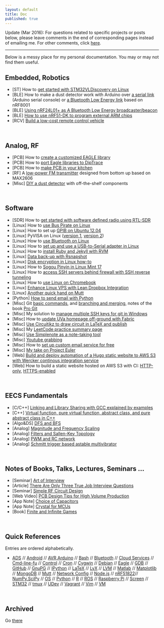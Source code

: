 ```yaml
---
layout: default
title: Doc
published: true
---
```



<div id="home">
  <p>Update (Mar 2016): For questions related to specific projects or posts below, please leave comments in the end of corresponding pages instead of emailing me. For other comments, click <a href="{{ site.uberurl }}/contact">here</a>.</p>

  <hr>

  <p>Below is a messy place for my personal documentation. You may or may not find them useful. </p>

  <h2>Embedded, Robotics</h2>
  <ul class="posts">
      <li>[ST] How to <a href="./st-get-started-with-stm32vldiscovery.html">get started with STM32VLDiscovery on Linux</a></li>
      <li>[BLE] How to make a dust detector work with Arduino over <a href="./misc-dust-detector-with-arduino-serial-comm.html">a serial link</a> (Arduino serial console) or <a href="./misc-dust-detector-with-arduino-ble.html">a Bluetooth Low Energy link</a> based on nRF8001</li>
      <li>[BLE] <a href="./misc-nrf24-ble.html">Using nRF24L01+ as A Bluetooth Low Energy broadcaster/beacon</a></li>
      <li>[BLE] <a href="./misc-use-nrf51-dk-debug-out.html">How to use nRF51-DK to program external ARM chips</a></li>
      <li>[RCV] <a href="./robotics-build-a-low-cost-rcv.html">Build a low-cost remote control vehicle</a></li>
  </ul>
  <br />

  <h2>Analog, RF</h2>
  <ul class="posts">
      <li>[PCB] How to <a href="./old/various/eagle_custom_lib.html">create a customized EAGLE library</a></li>
      <li>[PCB] How to <a href="./pcb-port-eagle-libraries-to-diptrace.html">port Eagle libraries to DipTrace</a></li>
      <li>[PCB] How to <a href="/old/various/pcb.html">make PCB in your kitchen</a></li>
      <li>[RF] A <a href="{{ site.wikiurl }}/old/various/fm_xmtr.html">low-power FM transmitter</a> designed from bottom up based on MAX2606</li>
      <li>[Misc] <a href='./misc-dust-detector-diy.html'>DIY a dust detector</a> with off-the-shelf components</li>
  </ul>
  <br />

  <h2>Software</h2>
  <ul class="posts">
      <li>[SDR] How to <a href='./sdr-get-started-with-software-defined-ratio-using-rtl-sdr.html'>get started with software defined radio using RTL-SDR</a></li>
      <li>[Linux] How to <a href="./linux-bus-pirate.html">use Bus Pirate on Linux</a></li>
      <li>[Linux] How to set up <a href="./linux-gpib-on-ubuntu.html">GPIB on Ubuntu 12.04</a></li>
      <li>[Linux] PyVISA on Linux (<a href="./linux-pyvisa-v1.html">version 1</a>, <a href="./linux-pyvisa-v2.html">version 2</a>)</li>
      <li>[Linux] How to <a href="./linux-bluetooth.html">use Bluetooth on Linux</a></li>
      <li>[Linux] How to <a href="./linux-usb2serial-adapter.html">set up and use a USB-to-Serial adapter in Linux</a></li>
      <li>[Linux] How to <a href="./linux-ruby-with-rvm.html">install Ruby and Jekyll with RVM</a></li>
      <li>[Linux] <a href="./linux-rsnapshot.html">Data back-up with Rsnapshot</a></li>
      <li>[Linux] <a href="./linux-disk-encryption.html">Disk encryption in Linux how-to</a></li>
      <li>[Linux] How to <a href='./linux-linuxmint-17-chinese-input-sogoupinyin.html'> Sogou Pinyin in Linux Mint 17</a></li>
      <li>[Linux] How to <a href='./linux-ssh-reverse-tunneling.html'>access SSH servers behind firewall with SSH reverse tunneling</a></li>
      <li>[Linux] How to <a href='./linux-chromebook-linux.html'>use Linux on Chromebook</a></li>
      <li>[Linux] <a href="./linux-vps-dropbox-minimalistic-sync.html">Enhance Linux VPS with Lean Dropbox Integration</a></li>
      <li>[Linux] <a href="./linux-mutt-another.html">Another quick hand on Mutt</a></li>
      <li>[Python] <a href="https://github.com/lijunhw/codedrop/tree/master/sendemail">How to send email with Python</a></li>
      <li>[Misc] Git <a href="./misc-git-basics.html">basic commands</a>, and <a href="./misc-git-branching-and-merging.html">branching and merging</a>, notes of the book <a href="http://git-scm.com/book">Pro Git</a></li>
	    <li>[Misc] My solution to <a href="./misc-git-multiple-ssh-windows.html">manage multiple SSH keys for git in Windows</a></li>
      <li>[Misc] How to <a href="./misc-uvahome-update-with-fabric.html"> update UVa homepage off-ground with Fabric</a></li>
      <li>[Misc] <a href="./misc-circuitikz.html">Use Circuitikz to draw circuit in LaTeX and publish</a></li>
      <li>[Misc] My <a href="./code/leetcode/"> LeetCode practice summary page</a></li>
      <li>[Misc] <a href="./misc-use-simplenote.html">Use Simplenote as a note-taking tool </a></li>
      <li>[Misc] <a href="./misc-grab-youtube.html">Youtube grabbing</a></li>
      <li>[Misc] How to <a href="./misc-custom-email.html">set up custom email service for free</a></li>
      <li>[Misc] <a href="./code/euler/">My take on Project Euler</a></li>
      <li>[Web] <a href="./web-hugo-aws-s3-wercker.html">Build and deploy automation of a Hugo static website to AWS S3 with Wercker continous integration service</a></li>
      <li>[Web] How to build a static website hosted on AWS S3 with CI: <a href="./web-build-aws-s3-static-websites-with-ci.html">HTTP-only</a>, <a href="./web-build-aws-s3-static-websites-with-ci-https-enabled.html">HTTPS-enabled</a></li>
  </ul>
  <br />

  <h2>EECS Fundamentals</h2>
  <ul class="posts">
      <li>[C/C++] <a href="./c-gcc-linking.html">Linking and Library Sharing with GCC explained by examples</a></li>
      <li>[C++] <a href="./c-virtual-functions-etc.html">Virtual function, pure virtual function, abstract class, and pure abstract class in C++</a></li>
      <li>[Algo&DS] <a href="./code/dfs-bfs.html">DFS and BFS</a></li>
      <li>[Analog] <a href="./analog-scaling.html">Magnitude and Frequency Scaling</a></li>
      <li>[Analog] <a href="./analog-filters-and-salley-key-topology.html">Filters and Sallen-Key Topology</a></li>
      <li>[Analog] <a href="./analog-pwm-and-rc-network.html">PWM and RC network</a></li>
      <li>[Analog] <a href="./analog-schmitt-trigger-multivibrator.html">Schmitt trigger based astable multivibrator</a></li>
  </ul>
  <br />

  <h2>Notes of Books, Talks, Lectures, Seminars ...</h2>
  <ul class="posts">
      <li>[Seminar] <a href="./notes/seminar-art-of-interview.html">Art of Interview</a></li>
      <li>[Article] <a href="./notes/article-three-true-job-interview-questions.html">There Are Only Three True Job Interview Questions</a></li>
      <li>[Seminar] <a href="./notes/seminar-simple-rf-circuit-design.html">Simple RF Circuit Design</a></li>
      <li>[Web Video] <a href="./notes/webvideo-pcb-design-tips-for-high-volume-production.html">PCB Design Tips for High Volume Production</a></li>
      <li>[App Note] <a href="./notes/appnote-choice-of-capacitors.html">Choice of Capacitors</a></li>
      <li>[App Note] <a href="./notes/appnote-crystal-for-mcu.html">Crystal for MCUs</a></li>
      <li>[Book] <a href="./notes/book-finite-and-infinite-games.html">Finite and Infinite Games</a></li>
  </ul>
  <br />

  <h2>Quick References</h2>
  <p>Entries are ordered alphabetically.</p>
  <ul class="posts">
      <li><a href="./quickref/ads.html">ADS</a> // <a href="./quickref/android.html">Android</a> // <a href="./quickref/avr.html">AVR,Arduino</a> // <a href="./old/quickref/bash.html">Bash</a> // <a href="./quickref/bluetooth.html">Bluetooth</a> // <a href="./quickref/cloud_services.html">Cloud Services</a> // <a href="./quickref/cmdlinefu.html">Cmd-line-fu</a> // <a href="./quickref/control.html">Control</a> // <a href="./quickref/cron.html">Cron</a> // <a href="./quickref/cygwin.html">Cygwin</a> // <a href="./quickref/debian-ubuntu-linuxmint.html">Debian</a> // <a href="./quickref/eagle.html">Eagle</a> // <a href="./quickref/gdb.html">GDB</a> // <a href="./quickref/github.html">GitHub</a> // <a href="./quickref/gpg.html">GnuPG</a> // <a href="./quickref/ipython.html">IPython</a> // <a href="./quickref/latex.html">LaTeX</a> // <a href="./quickref/lyx.html">LyX</a> // <a href="./quickref/lvm.html">LVM</a> // <a href="./quickref/matlab.html">Matlab</a> // <a href="./quickref/matplotlib.html">Matplotlib</a> // <a href="./quickref/mongodb.html">MongoDB</a> // <a href="./quickref/mutt.html">Mutt</a> // <a href="./old/quickref/network_config.html">Network Config</a> // <a href="./quickref/nodejs.html">Node.js</a> // <a href="./quickref/nrf51822.html">nRF51822</a>// <a href="./quickref/numpy_scipy.html">NumPy,SciPy</a> // <a href="./quickref/os-misc.html">OS</a> // <a href="./quickref/python.html">Python</a> // <a href="./quickref/r.html">R</a> // <a href="./quickref/ros.html">ROS</a> // <a href="./quickref/rpi.html">Raspberry Pi</a> // <a href="./quickref/screen.html">Screen</a> // <a href="./quickref/stm32.html">STM32</a> // <a href="https://gist.github.com/lijunhw/4348719">tmux</a> // <a href="./quickref/udev.html">UDev</a> // <a href="./quickref/vagrant.html">Vagrant</a> // <a href="./quickref/vim.html">Vim</a> // <a href="./quickref/vm.html">VM</a> </li>
  </ul>
  <br />

  <h2>Archived</h2>
  <p>Go <a href="./archived.html">there</a></p>
  <br />

</div>
